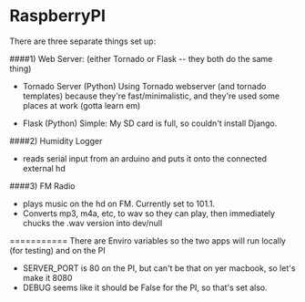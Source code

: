 RaspberryPI
===========

There are three separate things set up:

####1) Web Server: (either Tornado or Flask -- they both do the same thing)

* Tornado Server (Python)
Using Tornado webserver (and tornado templates) because they're fast/minimalistic, and they're used some places at work (gotta learn em)

* Flask (Python)
Simple: My SD card is full, so couldn't install Django.

####2) Humidity Logger

* reads serial input from an arduino and puts it onto the connected external hd

####3) FM Radio

* plays music on the hd on FM. Currently set to 101.1.
* Converts mp3, m4a, etc, to wav so they can play, then immediately chucks the .wav version into dev/null


===========
There are Enviro variables so the two apps will run locally (for testing) and on the PI
* SERVER_PORT is 80 on the PI, but can't be that on yer macbook, so let's make it 8080
* DEBUG seems like it should be False for the PI, so that's set also.
